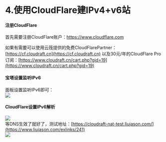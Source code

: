 # 4.使用CloudFlare建IPv4+v6站

#### 注册CloudFlare

首先需要注册CloudFlare账户：[https://www.cloudflare.com ](https://www.cloudflare.com)

如果有需要可以使用云筏提供的免费CloudFlarePartner：[https://cf.cloudraft.cn](https://cf.cloudraft.cn) 以及30元/年的CloudFlare Pro订阅：[https://www.cloudraft.cn/cart.php?gid=19](https://www.cloudraft.cn/cart.php?gid=19)

#### 宝塔设置监听IPv6

面板设置监听IPv6即可：  
![](https://www.liujason.com/wp-content/uploads/2020-1579629286.png)

#### CloudFlare设置IPv6解析

![](https://www.liujason.com/wp-content/uploads/2020-1579629287.png)  
等DNS生效了就好了，测试地址：[https://cloudraft-nat-test.liujason.com/](https://www.liujason.com/exlinks/241)  
![](https://www.liujason.com/wp-content/uploads/2020-1579629288.png)

